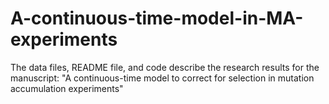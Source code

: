 # A-continuous-time-model-in-MA-experiments
The data files, README file, and code describe the research results for the manuscript: "A continuous-time model to correct for selection in mutation accumulation experiments"
